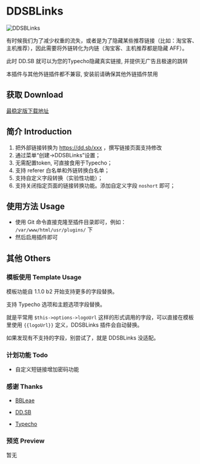 # DDSBLinks

![DDSBLinks](https://img.itxe.net/images/2020/07/07/0789b5526128cead569790c5257aeec2.png)

有时候我们为了减少权重的流失，或者是为了隐藏某些推荐链接（比如：淘宝客、主机推荐），因此需要将外链转化为内链（淘宝客、主机推荐都是隐藏 AFF）。

此时 DD.SB 就可以为您的Typecho隐藏真实链接, 并提供无广告且极速的跳转

本插件与其他外链插件都不兼容, 安装前请确保其他外链插件禁用

## 获取 Download

[最稳定版下载地址](https://github.com/Nyarime/DDSBLinks/releases/latest)

## 简介 Introduction

1. 把外部链接转换为 https://dd.sb/xxx ，撰写链接页面支持修改
2. 通过菜单“创建->DDSBLinks”设置；
3. 无需配置token, 可直接食用于Typecho；
4. 支持 referer 白名单和外链转换白名单；
5. 支持自定义字段转换（实验性功能）；
6. 支持关闭指定页面的链接转换功能。添加自定义字段 `noshort` 即可；

## 使用方法 Usage

- 使用 Git 命令直接克隆至插件目录即可，例如： `/var/www/html/usr/plugins/` 下
- 然后启用插件即可

## 其他 Others

### 模板使用 Template Usage

模板功能自 1.1.0 b2 开始支持更多的字段替换。

支持 Typecho 选项和主题选项字段替换。

就是平常用 `$this->options->logoUrl` 这样的形式调用的字段，可以直接在模板里使用 `{{logoUrl}}` 定义，DDSBLinks 插件会自动替换。

如果发现有不支持的字段，别尝试了，就是 DDSBLinks 没适配。

### 计划功能 Todo

- 自定义短链接增加密码功能

### 感谢 Thanks

- [BBLeae](https://baka.studio "BakaStudio")

- [DD.SB](https://dd.sb "DD.SB")

- [Typecho](https://typecho.org "左岸")

### 预览 Preview

暂无
